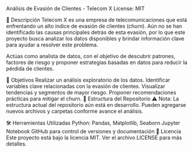 Análisis de Evasión de Clientes - Telecom X
License: MIT

📌 Descripción
Telecom X es una empresa de telecomunicaciones que está enfrentando un alto índice de evasión de clientes (churn). Aún no se han identificado las causas principales detrás de esta evasión, por lo que este proyecto busca analizar los datos disponibles y brindar información clave para ayudar a resolver este problema.

Actúas como analista de datos, con el objetivo de descubrir patrones, factores de riesgo y proponer estrategias basadas en datos para reducir la pérdida de clientes.

🧠 Objetivos
Realizar un análisis exploratorio de los datos.
Identificar variables clave relacionadas con la evasión de clientes.
Visualizar tendencias y segmentos de mayor riesgo.
Proponer recomendaciones prácticas para mitigar el churn.
📁 Estructura del Repositorio
⚠️ Nota: La estructura actual del repositorio aún está en desarrollo. Pueden agregarse nuevos archivos y carpetas conforme avance el análisis.

🛠️ Herramientas Utilizadas
Python: Pandas, Matplotlib, Seaborn
Jupyter Notebook
GitHub para control de versiones y documentación
📄 Licencia
Este proyecto está bajo la licencia MIT.
Ver el archivo LICENSE para más detalles.
